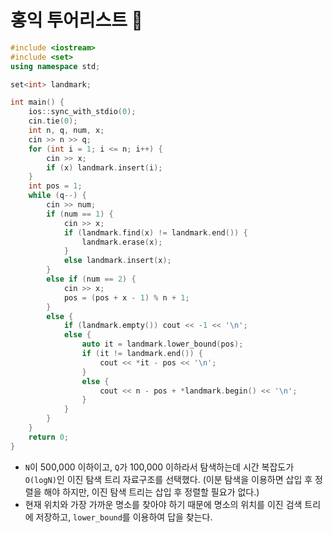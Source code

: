 # 홍익 투어리스트 🥇

```cpp
#include <iostream>
#include <set>
using namespace std;

set<int> landmark;

int main() {
    ios::sync_with_stdio(0);
    cin.tie(0);
    int n, q, num, x;
    cin >> n >> q;
    for (int i = 1; i <= n; i++) {
        cin >> x;
        if (x) landmark.insert(i);
    }
    int pos = 1;
    while (q--) {
        cin >> num;
        if (num == 1) {
            cin >> x;
            if (landmark.find(x) != landmark.end()) {
                landmark.erase(x);
            }
            else landmark.insert(x);
        }
        else if (num == 2) {
            cin >> x;
            pos = (pos + x - 1) % n + 1;
        }
        else {
            if (landmark.empty()) cout << -1 << '\n';
            else {
                auto it = landmark.lower_bound(pos);
                if (it != landmark.end()) {
                    cout << *it - pos << '\n';
                }
                else {
                    cout << n - pos + *landmark.begin() << '\n';
                }
            }
        }
    }
    return 0;
}
```

- `N`이 500,000 이하이고, `Q`가 100,000 이하라서 탐색하는데 시간 복잡도가 `O(logN)`인 이진 탐색 트리 자료구조를 선택했다. (이분 탐색을 이용하면 삽입 후 정렬을 해야 하지만, 이진 탐색 트리는 삽입 후 정렬할 필요가 없다.)
- 현재 위치와 가장 가까운 명소를 찾아야 하기 때문에 명소의 위치를 이진 검색 트리에 저장하고, `lower_bound`를 이용하여 답을 찾는다.

